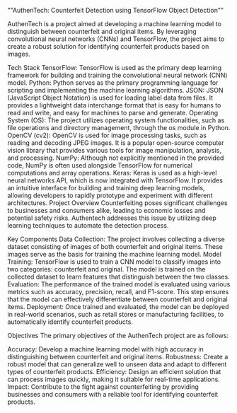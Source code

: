 ""AuthenTech: Counterfeit Detection using TensorFlow Object Detection""


AuthenTech is a project aimed at developing a machine learning model to distinguish between counterfeit and original items. By leveraging convolutional neural networks (CNNs) and TensorFlow, the project aims to create a robust solution for identifying counterfeit products based on images.

Tech Stack
TensorFlow: TensorFlow is used as the primary deep learning framework for building and training the convolutional neural network (CNN) model.
Python: Python serves as the primary programming language for scripting and implementing the machine learning algorithms.
JSON: JSON (JavaScript Object Notation) is used for loading label data from files. It provides a lightweight data interchange format that is easy for humans to read and write, and easy for machines to parse and generate.
Operating System (OS): The project utilizes operating system functionalities, such as file operations and directory management, through the os module in Python.
OpenCV (cv2): OpenCV is used for image processing tasks, such as reading and decoding JPEG images. It is a popular open-source computer vision library that provides various tools for image manipulation, analysis, and processing.
NumPy: Although not explicitly mentioned in the provided code, NumPy is often used alongside TensorFlow for numerical computations and array operations.
Keras: Keras is used as a high-level neural networks API, which is now integrated with TensorFlow. It provides an intuitive interface for building and training deep learning models, allowing developers to rapidly prototype and experiment with different architectures.
Project Overview
Counterfeiting poses significant challenges to businesses and consumers alike, leading to economic losses and potential safety risks. Authentech addresses this issue by utilizing deep learning techniques to automate the detection process.

Key Components
Data Collection: The project involves collecting a diverse dataset consisting of images of both counterfeit and original items. These images serve as the basis for training the machine learning model.
Model Training: TensorFlow is used to train a CNN model to classify images into two categories: counterfeit and original. The model is trained on the collected dataset to learn features that distinguish between the two classes.
Evaluation: The performance of the trained model is evaluated using various metrics such as accuracy, precision, recall, and F1-score. This step ensures that the model can effectively differentiate between counterfeit and original items.
Deployment: Once trained and evaluated, the model can be deployed in real-world scenarios, such as retail stores or manufacturing facilities, to automatically identify counterfeit products.


Objectives
The primary objectives of the AuthenTech project are as follows:

Accuracy: Develop a machine learning model with high accuracy in distinguishing between counterfeit and original items.
Robustness: Create a robust model that can generalize well to unseen data and adapt to different types of counterfeit products.
Efficiency: Design an efficient solution that can process images quickly, making it suitable for real-time applications.
Impact: Contribute to the fight against counterfeiting by providing businesses and consumers with a reliable tool for identifying counterfeit products.
